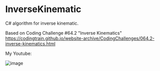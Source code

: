# InverseKinematic

C# algorithm for inverse kinematic.

Based on Coding Challenge #64.2 "Inverse Kinematics" https://codingtrain.github.io/website-archive/CodingChallenges/064.2-inverse-kinematics.html

My Youtube: 

![image](https://github.com/tltrus/KINEMATICS/assets/77125487/0d223f4d-0713-4b56-b088-740635a123fd)
